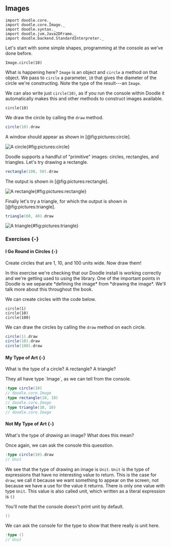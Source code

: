## Images

```tut:invisible
import doodle.core._
import doodle.core.Image._
import doodle.syntax._
import doodle.jvm.Java2DFrame._
import doodle.backend.StandardInterpreter._
```

Let's start with some simple shapes, programming at the console as we've done before.

```tut:book
Image.circle(10)
```

What is happening here? `Image` is an object and `circle` a method on that object. We pass to `circle` a parameter, `10` that gives the diameter of the circle we're constructing. Note the type of the result---an `Image`.

We can also write just `circle(10)`, as if you run the console within Doodle it automatically makes this and other methods to construct images available.

```tut:book
circle(10)
```

We draw the circle by calling the `draw` method.

```scala
circle(10).draw
```

A window should appear as shown in [@fig:pictures:circle].

![A circle](src/pages/pictures/circle.pdf+svg){#fig:pictures:circle}

Doodle supports a handful of "primitive" images: circles, rectangles, and triangles. Let's try drawing a rectangle.

```scala
rectangle(100, 50).draw
```

The output is shown in [@fig:pictures:rectangle].

![A rectangle](src/pages/pictures/rectangle.pdf+svg){#fig:pictures:rectangle}

Finally let's try a triangle, for which the output is shown in [@fig:pictures:triangle].


```scala
triangle(60, 40).draw
```

![A triangle](src/pages/pictures/triangle.pdf+svg){#fig:pictures:triangle}

### Exercises {-}

#### I Go Round in Circles {-}

Create circles that are 1, 10, and 100 units wide. Now draw them!

<div class="solution">
In this exercise we're checking that our Doodle install is working correctly and we're getting used to using the library. One of the important points in Doodle is we separate *defining the image* from *drawing the image*. We'll talk more about this throughout the book.

We can create circles with the code below.

```tut:silent:book
circle(1)
circle(10)
circle(100)
```

We can draw the circles by calling the `draw` method on each circle.

```scala
circle(1).draw
circle(10).draw
circle(100).draw
```
</div>


#### My Type of Art {-}

What is the type of a circle? A rectangle? A triangle?

<div class="solution">
They all have type `Image`, as we can tell from the console.

```scala
:type circle(10)
// doodle.core.Image
:type rectangle(10, 10)
// doodle.core.Image
:type triangle(10, 10)
// doodle.core.Image
```
</div>

#### Not My Type of Art {-}

What's the type of *drawing* an image? What does this mean?

<div class="solution">
Once again, we can ask the console this quesstion.

```scala
:type circle(10).draw
// Unit
```

We see that the type of drawing an image is `Unit`. `Unit` is the type of expressions that have no interesting value to return. This is the case for `draw`; we call it because we want something to appear on the screen, not because we have a use for the value it returns. There is only one value with type `Unit`. This value is also called unit, which written as a literal expression is `()`

You'll note that the console doesn't print unit by default.

```scala
()
```

We can ask the console for the type to show that there really is unit here.

```scala
:type ()
// Unit
```
</div>
